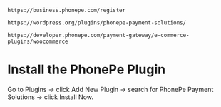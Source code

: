 ```
https://business.phonepe.com/register
```

```
https://wordpress.org/plugins/phonepe-payment-solutions/
```

```
https://developer.phonepe.com/payment-gateway/e-commerce-plugins/woocommerce
```

# Install the PhonePe Plugin

Go to Plugins → click Add New Plugin → search for PhonePe Payment Solutions → click Install Now.
